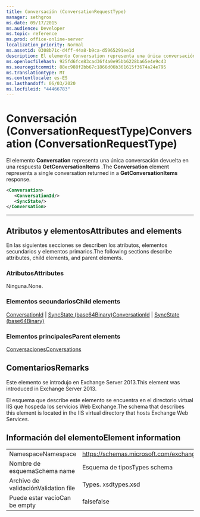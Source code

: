 ```yaml
---
title: Conversación (ConversationRequestType)
manager: sethgros
ms.date: 09/17/2015
ms.audience: Developer
ms.topic: reference
ms.prod: office-online-server
localization_priority: Normal
ms.assetid: 0308b71c-d4ff-44a8-b9ca-d5965291ee1d
description: El elemento Conversation representa una única conversación devuelta en una respuesta GetConversationItems.
ms.openlocfilehash: 925fd6fce83cad36f4a0e95bb6228ba65e4e9c43
ms.sourcegitcommit: 88ec988f2bb67c1866d06b361615f3674a24e795
ms.translationtype: MT
ms.contentlocale: es-ES
ms.lasthandoff: 06/03/2020
ms.locfileid: "44466783"
---
```

# <a name="conversation-conversationrequesttype"></a><span data-ttu-id="448f1-103">Conversación (ConversationRequestType)</span><span class="sxs-lookup"><span data-stu-id="448f1-103">Conversation (ConversationRequestType)</span></span>

<span data-ttu-id="448f1-104">El elemento **Conversation** representa una única conversación devuelta en una respuesta **GetConversationItems** .</span><span class="sxs-lookup"><span data-stu-id="448f1-104">The **Conversation** element represents a single conversation returned in a **GetConversationItems** response.</span></span> 
  
```XML
<Conversation>
   <ConversationId/>
   <SyncState/>
</Conversation>
```

 ****
## <a name="attributes-and-elements"></a><span data-ttu-id="448f1-105">Atributos y elementos</span><span class="sxs-lookup"><span data-stu-id="448f1-105">Attributes and elements</span></span>

<span data-ttu-id="448f1-106">En las siguientes secciones se describen los atributos, elementos secundarios y elementos primarios.</span><span class="sxs-lookup"><span data-stu-id="448f1-106">The following sections describe attributes, child elements, and parent elements.</span></span>
  
### <a name="attributes"></a><span data-ttu-id="448f1-107">Atributos</span><span class="sxs-lookup"><span data-stu-id="448f1-107">Attributes</span></span>

<span data-ttu-id="448f1-108">Ninguna.</span><span class="sxs-lookup"><span data-stu-id="448f1-108">None.</span></span>
  
### <a name="child-elements"></a><span data-ttu-id="448f1-109">Elementos secundarios</span><span class="sxs-lookup"><span data-stu-id="448f1-109">Child elements</span></span>

<span data-ttu-id="448f1-110">[ConversationId](conversationid.md)  |  [SyncState (base64Binary)](syncstate-base64binary.md)</span><span class="sxs-lookup"><span data-stu-id="448f1-110">[ConversationId](conversationid.md) | [SyncState (base64Binary)](syncstate-base64binary.md)</span></span>
  
### <a name="parent-elements"></a><span data-ttu-id="448f1-111">Elementos principales</span><span class="sxs-lookup"><span data-stu-id="448f1-111">Parent elements</span></span>

[<span data-ttu-id="448f1-112">Conversaciones</span><span class="sxs-lookup"><span data-stu-id="448f1-112">Conversations</span></span>](conversations-ex15websvcsotherref.md)
  
## <a name="remarks"></a><span data-ttu-id="448f1-113">Comentarios</span><span class="sxs-lookup"><span data-stu-id="448f1-113">Remarks</span></span>

<span data-ttu-id="448f1-114">Este elemento se introdujo en Exchange Server 2013.</span><span class="sxs-lookup"><span data-stu-id="448f1-114">This element was introduced in Exchange Server 2013.</span></span>
  
<span data-ttu-id="448f1-115">El esquema que describe este elemento se encuentra en el directorio virtual IIS que hospeda los servicios Web Exchange.</span><span class="sxs-lookup"><span data-stu-id="448f1-115">The schema that describes this element is located in the IIS virtual directory that hosts Exchange Web Services.</span></span>
  
## <a name="element-information"></a><span data-ttu-id="448f1-116">Información del elemento</span><span class="sxs-lookup"><span data-stu-id="448f1-116">Element information</span></span>

|||
|:-----|:-----|
|<span data-ttu-id="448f1-117">Namespace</span><span class="sxs-lookup"><span data-stu-id="448f1-117">Namespace</span></span>  <br/> |https://schemas.microsoft.com/exchange/services/2006/types  <br/> |
|<span data-ttu-id="448f1-118">Nombre de esquema</span><span class="sxs-lookup"><span data-stu-id="448f1-118">Schema name</span></span>  <br/> |<span data-ttu-id="448f1-119">Esquema de tipos</span><span class="sxs-lookup"><span data-stu-id="448f1-119">Types schema</span></span>  <br/> |
|<span data-ttu-id="448f1-120">Archivo de validación</span><span class="sxs-lookup"><span data-stu-id="448f1-120">Validation file</span></span>  <br/> |<span data-ttu-id="448f1-121">Types. xsd</span><span class="sxs-lookup"><span data-stu-id="448f1-121">types.xsd</span></span>  <br/> |
|<span data-ttu-id="448f1-122">Puede estar vacío</span><span class="sxs-lookup"><span data-stu-id="448f1-122">Can be empty</span></span>  <br/> |<span data-ttu-id="448f1-123">false</span><span class="sxs-lookup"><span data-stu-id="448f1-123">false</span></span>  <br/> |
   

